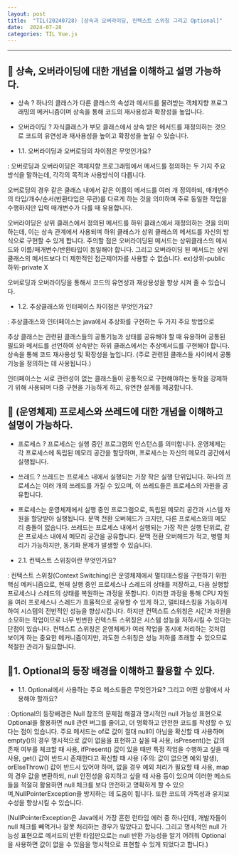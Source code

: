 ```yaml
---
layout: post
title:  "TIL(20240728) [상속과 오버라이딩, 컨텍스트 스위칭 그리고 Optional]"
date:  2024-07-28
categories: TIL Vue.js
---
```


----------------------------------------------------------------------------

## 📌 상속, 오버라이딩에 대한 개념을 이해하고 설명 가능하다. 

- 상속 ? 하나의 클래스가 다른 클래스의 속성과 메서드를 물려받는 객체지향 프로그래밍의 메커니즘이며 상속을 통해 코드의 재사용성과 확장성을 높입니다. 
- 오버라이딩 ? 자식클래스가 부모 클래스에서 상속 받은 메서드를 재정의하는 것으로 코드의 유연성과 재사용성을 높이고 확장성을 높일 수 있습니다. 


- 1.1. 오버라이딩과 오버로딩의 차이점은 무엇인가요?

: 오버로딩과 오버라이딩은 객체지향 프로그래밍에서 메서드를 정의하는 두 가지 주요 방식을 말하는데, 각각의 목적과 사용방식이 다릅니다. 

오버로딩의 경우 같은 클래스 내에서 같은 이름의 메서드를 여러 개 정의하되, 매개변수의 타입/개수/순서(반환타입은 무관)를 다르게 하는 것을 의미하며 주로 동일한 작업을 수행하지만 입력 매개변수가 다를 때 유용합니다. 

오버라이딩은 상위 클래스에서 정의된 메서드를 하위 클래스에서 재정의하는 것을 의미하는데, 이는 상속 관계에서 사용되며 하위 클래스가 상위 클래스의 메서드를 자신의 방식으로 구현할 수 있게 합니다. 주의할 점은 오버라이딩된 메서드는 상위클래스의 메서드와 이름/매개변수/반환타입이 동일해야 합니다. 그리고 오버라이딩 된 메서드는 상위클래스의 메서드보다 더 제한적인 접근제어자를 사용할 수 없습니다. ex)상위-public 하위-private X 

오버로딩과 오버라이딩을 통해서 코드의 유연성과 재상용성을 향상 시켜 줄 수 있습니다. 


- 1.2. 추상클래스와 인터페이스 차이점은 무엇인가요?

: 추상클래스와 인터페이스는 java에서 추상화를 구현하는 두 가지 주요 방법으로 

추상 클래스는 관련된 클래스들의 공통기능과 상태를 공유해야 할 때 유용하며 공통된 필드와 메서드를 선언하여 상속받는 하위 클래스에서는 추상메서드를 구현해야 합니다.
상속을 통해 코드 재사용성 및 확장성을 높입니다. (주로 관련된 클래스들 사이에서 공통 기능을 정의하는 데 사용됩니다.)

인터페이스는 서로 관련성이 없는 클래스들이 공통적으로 구현해야하는 동작을 강제하기 위해 사용되며 다중 구현을 가능하게 하고, 유연한 설계를 제공합니다. 

## 📌 (운영체제) 프로세스와 쓰레드에 대한 개념을 이해하고 설명이 가능하다.

- 프로세스 ? 프로세스는 실행 중인 프로그램의 인스턴스를 의미합니다. 운영체제는 각 프로세스에 독립된 메모리 공간을 할당하며, 프로세스는 자신의 메모리 공간에서 실행됩니다.

- 쓰레드 ? 쓰레드는 프로세스 내에서 실행되는 가장 작은 실행 단위입니다. 하나의 프로세스는 여러 개의 쓰레드를 가질 수 있으며, 이 쓰레드들은 프로세스의 자원을 공유합니다.

- 프로세스는 운영체제에서 실행 중인 프로그램으로, 독립된 메모리 공간과 시스템 자원을 할당받아 실행됩니다. 문맥 전환 오버헤드가 크지만, 다른 프로세스와의 메모리 충돌이 없습니다. 쓰레드는 프로세스 내에서 실행되는 가장 작은 실행 단위로, 같은 프로세스 내에서 메모리 공간을 공유합니다. 문맥 전환 오버헤드가 적고, 병렬 처리가 가능하지만, 동기화 문제가 발생할 수 있습니다.

- 2.1. 컨텍스트 스위칭이란 무엇인가요?

: 컨텍스트 스위칭(Context Switching)은 운영체제에서 멀티태스킹을 구현하기 위한 핵심 메커니즘으로, 현재 실행 중인 프로세스나 스레드의 상태를 저장하고, 다음 실행할 프로세스나 스레드의 상태를 복원하는 과정을 뜻합니다.  이러한 과정을 통해 CPU 자원을 여러 프로세스나 스레드가 효율적으로 공유할 수 있게 하고, 멀티태스킹을 가능하게 하여 시스템의 전반적인 성능을 향상시킵니다. 하지만 컨텍스트 스위칭은 시간과 자원을 소모하는 작업이므로 너무 빈번한 컨텍스트 스위칭은 시스템 성능을 저하시킬 수 있다는 단점이 있습니다. 컨텍스트 스위칭은 운영체제가 여러 작업을 동시에 처리하는 것처럼 보이게 하는 중요한 메커니즘이지만, 과도한 스위칭은 성능 저하를 초래할 수 있으므로 적절한 관리가 필요합니다.


## 📌1. Optional의 등장 배경을 이해하고 활용할 수 있다.
- 1.1. Optional에서 사용하는 주요 메소드들은 무엇인가요? 그리고 어떤 상황에서 사용해야 할까요?

: Optional의 등장배경은 Null 참조의 문제점 해결과 명시적인 null 가능성 표현으로 Optional을 활용하면 null 관련 버그를 줄이고, 더 명확하고 안전한 코드를 작성할 수 있다는 점이 있습니다. 주요 메서드는 of로 값이 절대 null이 아님을 확신할 때 사용하며 empty()의 경우 명시적으로 값이 없음을 표현하고 싶을 때 사용, isPresent()는 값의 존재 여부를 체크할 때 사용, ifPresent() 값이 있을 때만 특정 작업을 수행하고 싶을 때 사용, get() 값이 반드시 존재한다고 확신할 때 사용 (주의: 값이 없으면 예외 발생), orElseThrow() 값이 반드시 있어야 하며, 없을 경우 예외 처리가 필요할 때 사용, map의 경우 값을 변환하되, null 안전성을 유지하고 싶을 때 사용 등이 있으며 이러한 메소드들을 적절히 활용하면 null 체크를 보다 안전하고 명확하게 할 수 있으며,NullPointerException을 방지하는 데 도움이 됩니다. 또한 코드의 가독성과 유지보수성을 향상시킬 수 있습니다.

(NullPointerException은 Java에서 가장 흔한 런타임 에러 중 하나인데, 개발자들이 null 체크를 빼먹거나 잘못 처리하는 경우가 많았다고 합니다. 그리고  명시적인 null 가능성 표현으로 메서드의 반환 타입만으로는 null 반환 가능성을 알기 어려워 Optional을 사용하면 값이 없을 수 있음을 명시적으로 표현할 수 있게 되었다고 합니다.)
